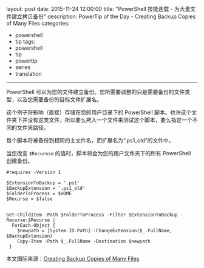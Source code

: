 ﻿layout: post
date: 2015-11-24 12:00:00
title: "PowerShell 技能连载 - 为大量文件建立拷贝备份"
description: PowerTip of the Day - Creating Backup Copies of Many Files
categories:
- powershell
- tip
tags:
- powershell
- tip
- powertip
- series
- translation
---
PowerShell 可以为您的文件建立备份。您所需要调整的只是需要备份的文件类型，以及您需要备份的目标文件扩展名。

这个例子将影响（直接）存储在您的用户目录下的 PowerShell 脚本。也许这个文件夹下并没有这类文件，所以要么拷入一个文件来测试这个脚本，要么指定一个不同的文件夹路径。

每个脚本将被备份到相同的主文件名，而扩展名为“.ps1_old”的文件中。

当您改变 `$Recurese` 的值时，脚本将会为您的用户文件夹下的所有 PowerShell 创建备份。

    #requires -Version 1
    
    $ExtensionToBackup = '.ps1'
    $BackupExtension = '.ps1_old'
    $FolderToProcess = $HOME
    $Recurse = $false
    
    
    Get-ChildItem -Path $FolderToProcess -Filter $ExtensionToBackup -Recurse:$Recurse |
      ForEach-Object { 
        $newpath = [System.IO.Path]::ChangeExtension($_.FullName, $BackupExtension)
        Copy-Item -Path $_.FullName -Destination $newpath
     }

<!--more-->
本文国际来源：[Creating Backup Copies of Many Files](http://community.idera.com/powershell/powertips/b/tips/posts/creating-backup-copies-of-many-files)
